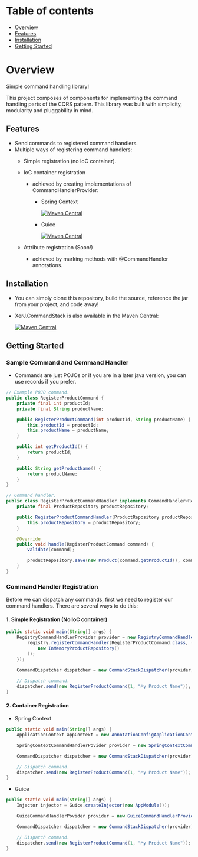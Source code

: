 # Table of contents
* [Overview](#overview)
* [Features](#features)
* [Installation](#installation)
* [Getting Started](#getting-started)

# Overview
Simple command handling library!

This project composes of components for implementing the command handling parts of the CQRS pattern. This library was built with simplicity, modularity and pluggability in mind.

## Features
* Send commands to registered command handlers.
* Multiple ways of registering command handlers:
    * Simple registration (no IoC container).
    * IoC container registration
      * achieved by creating implementations of CommandHandlerProvider:
        * Spring Context
          
          [![Maven Central](https://img.shields.io/maven-central/v/io.github.xerprojects/xerj.commandstack.providers.springcontext.svg?style=for-the-badge)](https://mvnrepository.com/artifact/io.github.xerprojects/xerj.commandstack.providers.springcontext)
          
        * Guice
          
          [![Maven Central](https://img.shields.io/maven-central/v/io.github.xerprojects/xerj.commandstack.providers.guice.svg?style=for-the-badge)](https://mvnrepository.com/artifact/io.github.xerprojects/xerj.commandstack.providers.guice)
          
                    
    * Attribute registration (Soon!)
      * achieved by marking methods with @CommandHandler annotations.

## Installation
* You can simply clone this repository, build the source, reference the jar from your project, and code away!

* XerJ.CommandStack is also available in the Maven Central:

    [![Maven Central](https://img.shields.io/maven-central/v/io.github.xerprojects/xerj.commandstack.svg?style=for-the-badge)](https://mvnrepository.com/artifact/io.github.xerprojects/xerj.commandstack)

## Getting Started

### Sample Command and Command Handler

- Commands are just POJOs or if you are in a later java version, you can use records if you prefer.

```java
// Example POJO command.
public class RegisterProductCommand {
    private final int productId;
    private final String productName;

    public RegisterProductCommand(int productId, String productName) {
        this.productId = productId;
        this.productName = productName;
    }

    public int getProductId() {
        return productId;
    }

    public String getProductName() {
        return productName;
    }
}

// Command handler.
public class RegisterProductCommandHandler implements CommandHandler<RegisterProductCommand> {
    private final ProductRepository productRepository;

    public RegisterProductCommandHandler(ProductRepository productRepository) {
        this.productRepository = productRepository;
    }

    @Override
    public void handle(RegisterProductCommand command) {
        validate(command);

        productRepository.save(new Product(command.getProductId(), command.getProductName()));
    }
}
```
### Command Handler Registration

Before we can dispatch any commands, first we need to register our command handlers. There are several ways to do this:

#### 1. Simple Registration (No IoC container)
```java
public static void main(String[] args) {
    RegistryCommandHandlerProvider provider = new RegistryCommandHandlerProvider(registry -> {
        registry.registerCommandHandler(RegisterProductCommand.class, () -> new RegisterProductCommandHandler(
            new InMemoryProductRepository()
        ));
    });

    CommandDispatcher dispatcher = new CommandStackDispatcher(provider);
    
    // Dispatch command.
    dispatcher.send(new RegisterProductCommand(1, "My Product Name"));
}
```

#### 2. Container Registration

- Spring Context
```java
public static void main(String[] args) { 
    ApplicationContext appContext = new AnnotationConfigApplicationContext(BeanConfigs.class);

    SpringContextCommandHandlerPovider provider = new SpringContextCommandHandlerProvider(appContext);

    CommandDispatcher dispatcher = new CommandStackDispatcher(provider);

    // Dispatch command.
    dispatcher.send(new RegisterProductCommand(1, "My Product Name"));
}
```

- Guice
```java
public static void main(String[] args) { 
    Injector injector = Guice.createInjector(new AppModule());

    GuiceCommandHandlerPovider provider = new GuiceCommandHandlerProvider(injector);

    CommandDispatcher dispatcher = new CommandStackDispatcher(provider);

    // Dispatch command.
    dispatcher.send(new RegisterProductCommand(1, "My Product Name"));
}
```